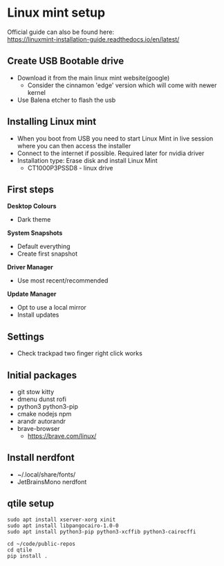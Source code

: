 
# Linux mint setup
Official guide can also be found here:  
https://linuxmint-installation-guide.readthedocs.io/en/latest/

## Create USB Bootable drive
- Download it from the main linux mint website(google)
  - Consider the cinnamon 'edge' version which will come with newer kernel
- Use Balena etcher to flash the usb

## Installing Linux mint
- When you boot from USB you need to start Linux Mint in live session where you can then access
the installer
- Connect to the internet if possible. Required later for nvidia driver
- Installation type: Erase disk and install Linux Mint
  - CT1000P3PSSD8 - linux drive

## First steps
**Desktop Colours**
- Dark theme

**System Snapshots**
- Default everything
- Create first snapshot

**Driver Manager**
- Use most recent/recommended

**Update Manager**
- Opt to use a local mirror
- Install updates

## Settings
- Check trackpad two finger right click works

## Initial packages
- git stow kitty
- dmenu dunst rofi
- python3 python3-pip
- cmake nodejs npm
- arandr autorandr
- brave-browser
  - https://brave.com/linux/

## Install nerdfont
- ~/.local/share/fonts/
- JetBrainsMono nerdfont

## qtile setup
```
sudo apt install xserver-xorg xinit
sudo apt install libpangocairo-1.0-0
sudo apt install python3-pip python3-xcffib python3-cairocffi

cd ~/code/public-repos
cd qtile
pip install .
```